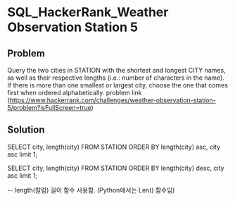 # SQL_HackerRank_Weather Observation Station 5

## Problem
Query the two cities in STATION with the shortest and longest CITY names, as well as their respective lengths (i.e.: number of characters in the name). If there is more than one smallest or largest city, choose the one that comes first when ordered alphabetically.
problem link (https://www.hackerrank.com/challenges/weather-observation-station-5/problem?isFullScreen=true)

## Solution
SELECT city, length(city)
FROM STATION
ORDER BY length(city) asc, city asc
limit 1;

SELECT city, length(city)
FROM STATION
ORDER BY length(city) desc, city asc
limit 1;



-- length(칼럼) 길이 함수 사용함. (Python에서는 Len() 함수임)
